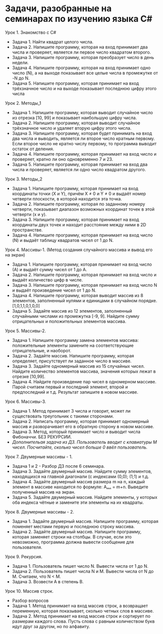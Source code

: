 # Задачи, разобранные на семинарах по изучению языка С#

Урок 1. Знакомство с С#
* Задача 1. Найти квадрат целого числа. 
* Задача 2. Напишите программу, которая на вход принимает два числа и проверяет, является ли первое число квадратом второго.
* Задача 3. Напишите программу, которая преобразует число в день недели. 
* Задача 4. Напишите программу, которая на вход принимает одно число (N), а на выходе показывает все целые числа в промежутке от -N до N.
* Задача 5. Напишите программу, которая принимает на вход трёхзначное число и на выходе показывает последнюю цифру этого числа

Урок 2. Методы_1
* Задача 1. Напишите программу, которая выводит случайное число из отрезка [10, 99] и показывает наибольшую цифру числа.   
* Задача 2. Напишите программу, которая выводит случайное трёхзначное число и удаляет вторую цифру этого числа.
* Задача 3. Напишите программу, которая будет принимать на вход два числа и выводить, является ли второе число кратным первому. Если второе число не кратно числу первому, то программа выводит остаток от деления.
* Задача 4. Напишите программу, которая принимает на вход число и проверяет, кратно ли оно одновременно 7 и 23. 
* Задача 5. Напишите программу, которая принимает на вход два числа и проверяет, является ли одно число квадратом другого.

Урок 3. Методы_2
* Задача 1. Напишите программу, которая принимает на вход координаты точки (X и Y), причём X ≠ 0 и Y ≠ 0 и выдаёт номер четверти плоскости, в которой находится эта точка.
* Задача 2. Напишите программу, которая по заданному номеру четверти, показывает диапазон возможных координат точек в этой четверти (x и y).
* Задача 3. Напишите программу, которая принимает на вход координаты двух точек и находит расстояние между ними в 2D пространстве.
* Задача 4. Напишите программу, которая принимает на вход число (N) и выдаёт таблицу квадратов чисел от 1 до N.

Урок 4. Массивы-1. (Метод создания случайного массива и вывод его на экран)
* Задача 1. Напишите программу, которая принимает на вход число (А) и выдаёт сумму чисел от 1 до А.
* Задача 2. Напишите программу, которая принимает на вход число и выдаёт количество цифр в числе.
* Задача 3. Напишите программу, которая принимает на вход число N и выдаёт произведение чисел от 1 до N.
* Задача 4. Напишите программу, которая выводит массив из 8 элементов, заполненный нулями и единицами в случайном порядке. [1,0,1,1,0,1,0,0]
* Задача 5. Задайте массив из 12 элементов, заполненный случайными числами из промежутка [-9, 9]. Найдите сумму отрицательных и положительных элементов массива.

Урок 5. Массивы-2.
* Задача 1. Напишите программу замена элементов массива: положительные элементы замените на соответствующие отрицательные, и наоборот.
* Задача 2. Задайте массив. Напишите программу, которая определяет, присутствует ли заданное число в массиве.
* Задача 3. Задайте одномерный массив из 15 случайных чисел. Найдите количество элементов массива, значения которых лежат в отрезке [10,99].
* Задача 4. Найдите произведение пар чисел в одномерном массиве. Парой считаем первый и последний элемент, второй и предпоследний и т.д. Результат запишите в новом массиве.

Урок 6. Массивы-3.
* Задача 1. Метод принимает 3 числа  и говорит, может ли существовать треугольник с такими сторонами.
* Задача 2. Написать программу, которая принимает одномерный массив и разворачивает его в обратную сторону в новом массиве.
* Задача 3. Метод, который принимает число и выводит числа Фибоначчи. БЕЗ РЕКУРСИИ.
* *Дополнительая задача из ДЗ. Пользователь вводит с клавиатуры M чисел. Посчитайте, сколько чисел больше 0 ввёл пользователь.*

Урок 7. Двумерные массивы - 1.
* Задача 1 и 2 - Разбор ДЗ после 6 семинара.
* Задача 3. Задайте двумерный массив. Найдите сумму элементов, находящихся на главной диагонали (с индексами (0,0); (1;1) и т.д.
* Задача 4. Задайте двумерный массив размера m на n, каждый элемент в массиве находится по формуле: Aₘₙ = m+n. Выведите полученный массив на экран.
* Задача 5. Задайте двумерный массив. Найдите элементы, у которых оба индекса чётные и замените эти элементы на их квадраты. 

Урок 8. Двумерные массивы - 2.
* Задача 1. Задайте двумерный массив. Напишите программу, которая поменяет местами первую и последнюю строку массива.
* Задача 2. Задайте двумерный массив. Напишите программу, которая заменяет строки на столбцы. В случае, если это невозможно, программа должна вывести сообщение для пользователя.

Урок 9. Рекурсия.
* Задача 1. Пользователь пишет число N. Вывести числа от 1 до N.
* Задача 2. Пользователь пишет числа N и M. Вывести числа от N до M. Считаем, что N < M.
* Задача 3. Возвести А в степень B.

Урок 10. Массив строк.
* Разбор вопросов
* Задача 1. Метод принимает на вход массив строк, а возвращает переменную, которая показывает, сколько четных слов в массиве. 
* Задача 2. Метод принимает на вход массив строк и сортирует по размерам каждого слова. Пусть слова с равным количеством букв идут друг за другом, но по алфавиту.
